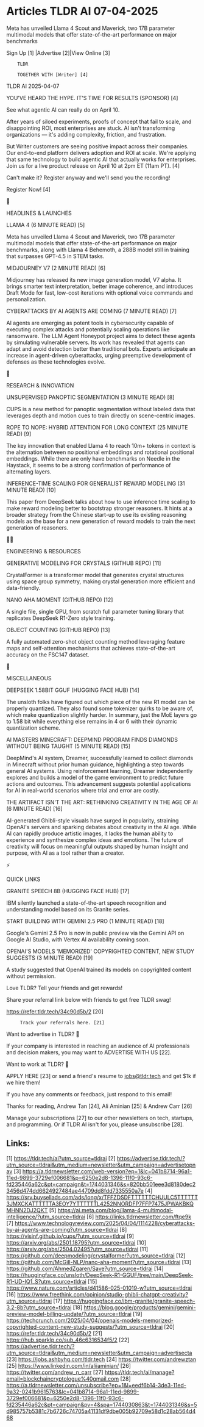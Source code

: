 # Articles TLDR AI 07-04-2025

Meta has unveiled Llama 4 Scout and Maverick, two 17B parameter
multimodal models that offer state-of-the-art performance on major
benchmarks ‌ ‌ ‌ ‌ ‌ ‌ ‌ ‌ ‌ ‌ ‌ ‌ ‌ ‌ ‌ ‌ ‌ ‌ ‌ ‌ ‌ ‌ ‌ ‌ ‌ ‌  ‌ ‌ ‌ ‌ ‌ ‌ ‌ ‌ ‌ ‌ ‌ ‌ ‌ ‌ ‌ ‌ ‌ ‌ ‌ ‌ ‌ ‌ ‌ ‌ ‌ ‌ 


 Sign Up [1] |Advertise [2]|View Online [3] 

		TLDR 

		TOGETHER WITH [Writer] [4]

TLDR AI 2025-04-07

 YOU'VE HEARD THE HYPE. IT'S TIME FOR RESULTS (SPONSOR) [4] 

 See what agentic AI can really do on April 10.

After years of siloed experiments, proofs of concept that fail to
scale, and disappointing ROI, most enterprises are stuck. AI isn't
transforming organizations — it's adding complexity, friction, and
frustration. 

But Writer customers are seeing positive impact across their
companies. Our end-to-end platform delivers adoption and ROI at scale.
We're applying that same technology to build agentic AI that actually
works for enterprises. Join us for a live product release on April 10
at 2pm ET (11am PT). [4]

Can't make it? Register anyway and we'll send you the recording!

Register Now! [4]

🚀 

HEADLINES & LAUNCHES

 LLAMA 4 (6 MINUTE READ) [5] 

 Meta has unveiled Llama 4 Scout and Maverick, two 17B parameter
multimodal models that offer state-of-the-art performance on major
benchmarks, along with Llama 4 Behemoth, a 288B model still in
training that surpasses GPT-4.5 in STEM tasks. 

 MIDJOURNEY V7 (2 MINUTE READ) [6] 

 Midjourney has released its new image generation model, V7 alpha. It
brings smarter text interpretation, better image coherence, and
introduces Draft Mode for fast, low-cost iterations with optional
voice commands and personalization. 

 CYBERATTACKS BY AI AGENTS ARE COMING (7 MINUTE READ) [7] 

 AI agents are emerging as potent tools in cybersecurity capable of
executing complex attacks and potentially scaling operations like
ransomware. The LLM Agent Honeypot project aims to detect these agents
by simulating vulnerable servers. Its work has revealed that agents
can adapt and avoid detection better than traditional bots. Experts
anticipate an increase in agent-driven cyberattacks, urging preemptive
development of defenses as these technologies evolve. 

🧠 

RESEARCH & INNOVATION

 UNSUPERVISED PANOPTIC SEGMENTATION (3 MINUTE READ) [8] 

 CUPS is a new method for panoptic segmentation without labeled data
that leverages depth and motion cues to train directly on
scene-centric images. 

 ROPE TO NOPE: HYBRID ATTENTION FOR LONG CONTEXT (25 MINUTE READ) [9] 

 The key innovation that enabled Llama 4 to reach 10m+ tokens in
context is the alternation between no positional embeddings and
rotational positional embeddings. While there are only have benchmarks
on Needle in the Haystack, it seems to be a strong confirmation of
performance of alternating layers. 

 INFERENCE-TIME SCALING FOR GENERALIST REWARD MODELING (31 MINUTE
READ) [10] 

 This paper from DeepSeek talks about how to use inference time
scaling to make reward modeling better to bootstrap stronger
reasoners. It hints at a broader strategy from the Chinese start-up to
use its existing reasoning models as the base for a new generation of
reward models to train the next generation of reasoners. 

🧑‍💻 

ENGINEERING & RESOURCES

 GENERATIVE MODELING FOR CRYSTALS (GITHUB REPO) [11] 

 CrystalFormer is a transformer model that generates crystal
structures using space group symmetry, making crystal generation more
efficient and data-friendly. 

 NANO AHA MOMENT (GITHUB REPO) [12] 

 A single file, single GPU, from scratch full parameter tuning library
that replicates DeepSeek R1-Zero style training. 

 OBJECT COUNTING (GITHUB REPO) [13] 

 A fully automated zero-shot object counting method leveraging feature
maps and self-attention mechanisms that achieves state-of-the-art
accuracy on the FSC147 dataset. 

🎁 

MISCELLANEOUS

 DEEPSEEK 1.58BIT GGUF (HUGGING FACE HUB) [14] 

 The unsloth folks have figured out which piece of the new R1 model
can be properly quantized. They also found some tokenizer quirks to be
aware of, which make quantization slightly harder. In summary, just
the MoE layers go to 1.58 bit while everything else remains in 4 or 6
with their dynamic quantization scheme. 

 AI MASTERS MINECRAFT: DEEPMIND PROGRAM FINDS DIAMONDS WITHOUT BEING
TAUGHT (5 MINUTE READ) [15] 

 DeepMind's AI system, Dreamer, successfully learned to collect
diamonds in Minecraft without prior human guidance, highlighting a
step towards general AI systems. Using reinforcement learning, Dreamer
independently explores and builds a model of the game environment to
predict future actions and outcomes. This advancement suggests
potential applications for AI in real-world scenarios where trial and
error are costly. 

 THE ARTIFACT ISN'T THE ART: RETHINKING CREATIVITY IN THE AGE OF AI (6
MINUTE READ) [16] 

 AI-generated Ghibli-style visuals have surged in popularity,
straining OpenAI's servers and sparking debates about creativity in
the AI age. While AI can rapidly produce artistic images, it lacks the
human ability to experience and synthesize complex ideas and emotions.
The future of creativity will focus on meaningful outputs shaped by
human insight and purpose, with AI as a tool rather than a creator. 

⚡ 

QUICK LINKS

 GRANITE SPEECH 8B (HUGGING FACE HUB) [17] 

 IBM silently launched a state-of-the-art speech recognition and
understanding model based on its Granite series. 

 START BUILDING WITH GEMINI 2.5 PRO (1 MINUTE READ) [18] 

 Google's Gemini 2.5 Pro is now in public preview via the Gemini API
on Google AI Studio, with Vertex AI availability coming soon. 

 OPENAI'S MODELS 'MEMORIZED' COPYRIGHTED CONTENT, NEW STUDY SUGGESTS
(3 MINUTE READ) [19] 

 A study suggested that OpenAI trained its models on copyrighted
content without permission. 

Love TLDR? Tell your friends and get rewards!

 Share your referral link below with friends to get free TLDR swag! 

 https://refer.tldr.tech/34c90d5b/2 [20] 

		 Track your referrals here. [21] 

Want to advertise in TLDR? 📰

 If your company is interested in reaching an audience of AI
professionals and decision makers, you may want to ADVERTISE WITH US
[22]. 

Want to work at TLDR? 💼

 APPLY HERE [23] or send a friend's resume to jobs@tldr.tech and get
$1k if we hire them! 

 If you have any comments or feedback, just respond to this email! 

Thanks for reading, 
Andrew Tan [24], Ali Aminian [25] & Andrew Carr [26] 

 Manage your subscriptions [27] to our other newsletters on tech,
startups, and programming. Or if TLDR AI isn't for you, please
unsubscribe [28]. 

 

Links:
------
[1] https://tldr.tech/ai?utm_source=tldrai
[2] https://advertise.tldr.tech/?utm_source=tldrai&utm_medium=newsletter&utm_campaign=advertisetopnav
[3] https://a.tldrnewsletter.com/web-version?ep=1&lc=041b8714-96a1-11ed-9899-3729ef006681&p=6250e2d8-1396-11f0-93c6-fd235446a62c&pt=campaign&t=1744031346&s=820bb501eee3d8180dec23456d474dd6624927484ae44709dd8fdd7335550a7e
[4] https://srv.buysellads.com/ads/long/x/TFFZDSDFTTTTTTCHUULC5TTTTTT3JMXCKATTTTTTA3EOY7YTTTTTTL4252NNORDFP7FFP7475JPWAKBKQMHNN2DJ2QKT
[5] https://ai.meta.com/blog/llama-4-multimodal-intelligence/?utm_source=tldrai
[6] https://links.tldrnewsletter.com/ftqe9k
[7] https://www.technologyreview.com/2025/04/04/1114228/cyberattacks-by-ai-agents-are-coming?utm_source=tldrai
[8] https://visinf.github.io/cups/?utm_source=tldrai
[9] https://arxiv.org/abs/2501.18795?utm_source=tldrai
[10] https://arxiv.org/abs/2504.02495?utm_source=tldrai
[11] https://github.com/deepmodeling/crystalformer?utm_source=tldrai
[12] https://github.com/McGill-NLP/nano-aha-moment?utm_source=tldrai
[13] https://github.com/AhmedZgaren/Save?utm_source=tldrai
[14] https://huggingface.co/unsloth/DeepSeek-R1-GGUF/tree/main/DeepSeek-R1-UD-IQ1_S?utm_source=tldrai
[15] https://www.nature.com/articles/d41586-025-01019-w?utm_source=tldrai
[16] https://www.freethink.com/opinion/studio-ghibli-chatgpt-creativity?utm_source=tldrai
[17] https://huggingface.co/ibm-granite/granite-speech-3.2-8b?utm_source=tldrai
[18] https://blog.google/products/gemini/gemini-preview-model-billing-update/?utm_source=tldrai
[19] https://techcrunch.com/2025/04/04/openais-models-memorized-copyrighted-content-new-study-suggests/?utm_source=tldrai
[20] https://refer.tldr.tech/34c90d5b/2
[21] https://hub.sparklp.co/sub_46c6316534f5/2
[22] https://advertise.tldr.tech/?utm_source=tldrai&utm_medium=newsletter&utm_campaign=advertisecta
[23] https://jobs.ashbyhq.com/tldr.tech
[24] https://twitter.com/andrewztan
[25] https://www.linkedin.com/in/aliiaminian/
[26] https://twitter.com/andrew_n_carr
[27] https://tldr.tech/ai/manage?email=blockchaincryptologue%40gmail.com
[28] https://a.tldrnewsletter.com/unsubscribe?ep=1&l=eedf6b14-3de3-11ed-9a32-0241b9615763&lc=041b8714-96a1-11ed-9899-3729ef006681&p=6250e2d8-1396-11f0-93c6-fd235446a62c&pt=campaign&pv=4&spa=1744030863&t=1744031346&s=5d985757b5381c7b6726c74705a41131df9dbe005b92709e58d1c28ab564d468